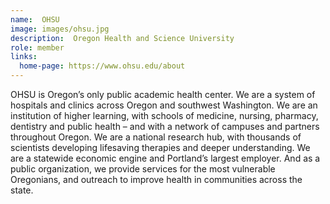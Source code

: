 ```yaml
---
name:  OHSU
image: images/ohsu.jpg
description:  Oregon Health and Science University
role: member
links:
  home-page: https://www.ohsu.edu/about
---
```


OHSU is Oregon’s only public academic health center. We are a system of hospitals and clinics across Oregon and southwest Washington. We are an institution of higher learning, with schools of medicine, nursing, pharmacy, dentistry and public health – and with a network of campuses and partners throughout Oregon. We are a national research hub, with thousands of scientists developing lifesaving therapies and deeper understanding. We are a statewide economic engine and Portland’s largest employer. And as a public organization, we provide services for the most vulnerable Oregonians, and outreach to improve health in communities across the state.
